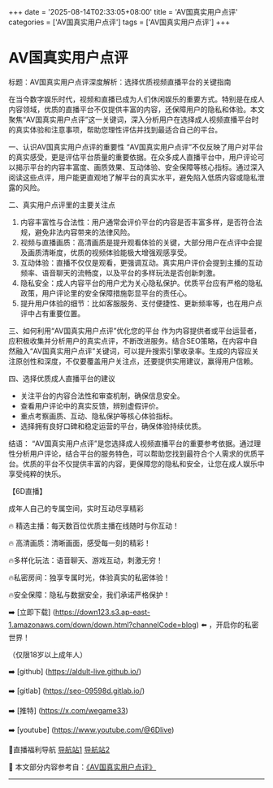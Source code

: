 +++
date = '2025-08-14T02:33:05+08:00'
title = 'AV国真实用户点评'
categories = ['AV国真实用户点评']
tags = ['AV国真实用户点评']
+++

# AV国真实用户点评

标题：AV国真实用户点评深度解析：选择优质视频直播平台的关键指南

在当今数字娱乐时代，视频和直播已成为人们休闲娱乐的重要方式。特别是在成人内容领域，优质的直播平台不仅提供丰富的内容，还保障用户的隐私和体验。本文聚焦“AV国真实用户点评”这一关键词，深入分析用户在选择成人视频直播平台时的真实体验和注意事项，帮助您理性评估并找到最适合自己的平台。

一、认识AV国真实用户点评的重要性
“AV国真实用户点评”不仅反映了用户对平台的真实感受，更是评估平台质量的重要依据。在众多成人直播平台中，用户评论可以揭示平台的内容丰富度、画质效果、互动体验、安全保障等核心指标。通过深入阅读这些点评，用户能更直观地了解平台的真实水平，避免陷入低质内容或隐私泄露的风险。

二、真实用户点评里的主要关注点
1. 内容丰富性与合法性：用户通常会评价平台的内容是否丰富多样，是否符合法规，避免非法内容带来的法律风险。
2. 视频与直播画质：高清画质是提升观看体验的关键，大部分用户在点评中会提及画质清晰度，优质的视频体验能极大增强观感享受。
3. 互动体验：直播不仅仅是观看，更强调互动。真实用户评价会提到主播的互动频率、语音聊天的流畅度，以及平台的多样玩法是否创新刺激。
4. 隐私安全：成人内容平台的用户尤为关心隐私保护。优质平台应有严格的隐私政策，用户评论里的安全保障措施彰显平台的责任心。
5. 提升用户体验的细节：比如客服服务、支付便捷性、更新频率等，也在用户点评中占有重要位置。

三、如何利用“AV国真实用户点评”优化您的平台
作为内容提供者或平台运营者，应积极收集并分析用户的真实点评，不断改进服务。结合SEO策略，在内容中自然融入“AV国真实用户点评”关键词，可以提升搜索引擎收录率。生成的内容应关注原创性和深度，不仅要覆盖用户关注点，还要提供实用建议，赢得用户信赖。

四、选择优质成人直播平台的建议
- 关注平台的内容合法性和审查机制，确保信息安全。
- 查看用户评论中的真实反馈，辨别虚假评价。
- 重点考察画质、互动、隐私保护等核心体验指标。
- 选择拥有良好口碑和稳定运营的平台，确保体验持续优质。

结语：
“AV国真实用户点评”是您选择成人视频直播平台的重要参考依据。通过理性分析用户评论，结合平台的服务特色，可以帮助您找到最符合个人需求的优质平台。优质的平台不仅提供丰富的内容，更保障您的隐私和安全，让您在成人娱乐中享受纯粹的快乐。

【6D直播】

成年人自己的专属空间，实时互动尽享精彩

🔥 精选主播：每天数百位优质主播在线随时与你互动！

🔥 高清画质：清晰画面，感受每一刻的精彩！

🔥多样化玩法：语音聊天、游戏互动，刺激无穷！

🔥私密房间：独享专属时光，体验真实的私密体验！

🔥安全保障：隐私与数据安全，我们承诺严格保护！

➡️ [立即下载] (https://down123.s3.ap-east-1.amazonaws.com/down/down.html?channelCode=blog) ⬅️ ，开启你的私密世界！

（仅限18岁以上成年人）  

➡️ [github] (https://aldult-live.github.io/)  

➡️ [gitlab] (https://seo-09598d.gitlab.io/)  

➡️ [推特] (https://x.com/wegame33)  

➡️ [youtube] (https://www.youtube.com/@6Dlive)  

🔞直播福利导航   [导航站1](https://webstack-86085a.gitlab.io/) [导航站2](https://onlygit123-2.github.io/)


📘 本文部分内容参考自：[《AV国真实用户点评》](https://webstack-hugo-13.pages.dev/)

---
